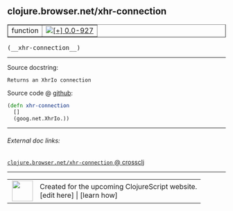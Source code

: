 ## clojure.browser.net/xhr-connection



 <table border="1">
<tr>
<td>function</td>
<td><a href="https://github.com/cljsinfo/cljs-api-docs/tree/0.0-927"><img valign="middle" alt="[+] 0.0-927" title="Added in 0.0-927" src="https://img.shields.io/badge/+-0.0--927-lightgrey.svg"></a> </td>
</tr>
</table>


 <samp>
(__xhr-connection__)<br>
</samp>

---





Source docstring:

```
Returns an XhrIo connection
```


Source code @ [github](https://github.com/clojure/clojurescript/blob/r1844/src/cljs/clojure/browser/net.cljs#L83-L86):

```clj
(defn xhr-connection
  []
  (goog.net.XhrIo.))
```

<!--
Repo - tag - source tree - lines:

 <pre>
clojurescript @ r1844
└── src
    └── cljs
        └── clojure
            └── browser
                └── <ins>[net.cljs:83-86](https://github.com/clojure/clojurescript/blob/r1844/src/cljs/clojure/browser/net.cljs#L83-L86)</ins>
</pre>

-->

---



###### External doc links:

[`clojure.browser.net/xhr-connection` @ crossclj](http://crossclj.info/fun/clojure.browser.net.cljs/xhr-connection.html)<br>

---

 <table>
<tr><td>
<img valign="middle" align="right" width="48px" src="http://i.imgur.com/Hi20huC.png">
</td><td>
Created for the upcoming ClojureScript website.<br>
[edit here] | [learn how]
</td></tr></table>

[edit here]:https://github.com/cljsinfo/cljs-api-docs/blob/master/cljsdoc/clojure.browser.net/xhr-connection.cljsdoc
[learn how]:https://github.com/cljsinfo/cljs-api-docs/wiki/cljsdoc-files

<!--

This information was too distracting to show to readers, but I'll leave it
commented here since it is helpful to:

- pretty-print the data used to generate this document
- and show how to retrieve that data



The API data for this symbol:

```clj
{:ns "clojure.browser.net",
 :name "xhr-connection",
 :signature ["[]"],
 :history [["+" "0.0-927"]],
 :type "function",
 :full-name-encode "clojure.browser.net/xhr-connection",
 :source {:code "(defn xhr-connection\n  []\n  (goog.net.XhrIo.))",
          :title "Source code",
          :repo "clojurescript",
          :tag "r1844",
          :filename "src/cljs/clojure/browser/net.cljs",
          :lines [83 86]},
 :full-name "clojure.browser.net/xhr-connection",
 :docstring "Returns an XhrIo connection"}

```

Retrieve the API data for this symbol:

```clj
;; from Clojure REPL
(require '[clojure.edn :as edn])
(-> (slurp "https://raw.githubusercontent.com/cljsinfo/cljs-api-docs/catalog/cljs-api.edn")
    (edn/read-string)
    (get-in [:symbols "clojure.browser.net/xhr-connection"]))
```

-->
